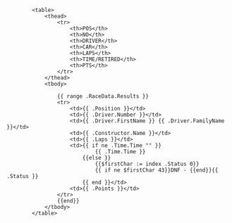             <table>
                <thead>
                    <tr>
                        <th>POS</th>
                        <th>NO</th>
                        <th>DRIVER</th>
                        <th>CAR</th>
                        <th>LAPS</th>
                        <th>TIME/RETIRED</th>
                        <th>PTS</th>
                    </tr>
                </thead>
                <tbody>
                    
                    {{ range .RaceData.Results }}
                    <tr>
                        <td>{{ .Position }}</td>
                        <td>{{ .Driver.Number }}</td>
                        <td>{{ .Driver.FirstName }} {{ .Driver.FamilyName }}</td>
                        <td>{{ .Constructor.Name }}</td>
                        <td>{{ .Laps }}</td>
                        <td>{{ if ne .Time.Time "" }}
                                {{ .Time.Time }}
                            {{else }}
                                {{$firstChar := index .Status 0}}
                                {{ if ne $firstChar 43}}DNF - {{end}}{{ .Status }}
                            {{ end }}</td>
                        <td>{{ .Points }}</td>
                    </tr>
                    {{end}}
                </tbody>
            </table>
            
